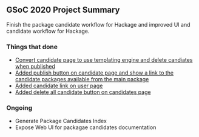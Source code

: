 ## GSoC 2020 Project Summary

Finish the package candidate workflow for Hackage and improved UI and candidate workflow for Hackage.

### Things that done

- [Convert candidate page to use templating engine and delete candiates when published](https://github.com/haskell/hackage-server/pull/885)
- [Added publish button on candidate page and show a link to the candidate packages available from the main package](https://github.com/haskell/hackage-server/commit/3f2c30ce5614406965994942f5c63d6305870ae4)
- [Added candidate link on user page](https://github.com/haskell/hackage-server/commit/3f2c30ce5614406965994942f5c63d6305870ae4)
- [Added delete all candidate button on candidates page](https://github.com/haskell/hackage-server/commit/6c327990296dcdfc200b42bf88ed49908dfc1936)

### Ongoing
- Generate Package Candidates Index
- Expose Web UI for packagae candidates documentation
